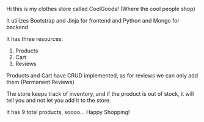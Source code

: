 Hi this is my clothes store called CoolGoods! (Where the cool people shop)

It utilizes Bootstrap and Jinja for frontend and Python and Mongo for backend

It has three resources:
1. Products
2. Cart
3. Reviews

Products and Cart have CRUD implemented, as for reviews we can only add them (Permanent Reviews)

The store keeps track of inventory, and if the product is out of stock, it will tell you and not let you add it to the store.

It has 9 total products, soooo... Happy Shopping!

